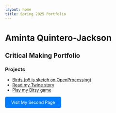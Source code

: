 ```yaml
---
layout: home
title: Spring 2025 Portfolio
---
```


# Aminta Quintero-Jackson

## Critical Making Portfolio

### Projects

- [Birds (p5.js sketch on OpenProcessing)](https://openprocessing.org/sketch/2602956)
- [Read my Twine story](twine.html)
- [Play my Bitsy game](grocery_store_baby_blowout.html)
<p>
  <a href="secondpage.html" style="display: inline-block; padding: 10px 20px; background-color: #007BFF; color: white; text-decoration: none; border-radius: 5px;">Visit My Second Page</a>
</p>

